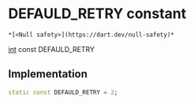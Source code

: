 


# DEFAULD_RETRY constant




    *[<Null safety>](https://dart.dev/null-safety)*


[int](https://api.flutter.dev/flutter/dart-core/int-class.html) const DEFAULD_RETRY
  







## Implementation

```dart
static const DEFAULD_RETRY = 2;


```







